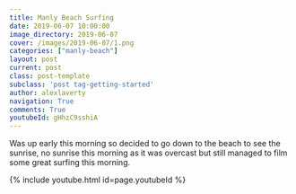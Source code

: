```yaml
---
title: Manly Beach Surfing
date: 2019-06-07 10:00:00
image_directory: 2019-06-07
cover: /images/2019-06-07/1.png
categories: ["manly-beach"]
layout: post
current: post
class: post-template
subclass: 'post tag-getting-started'
author: alexlaverty
navigation: True
comments: True
youtubeId: gHhzC9sshiA
---
```


Was up early this morning so decided to go down to the beach to see the sunrise, no sunrise this morning as it was overcast but still managed to  film some great surfing this morning.

{% include youtube.html id=page.youtubeId %}
